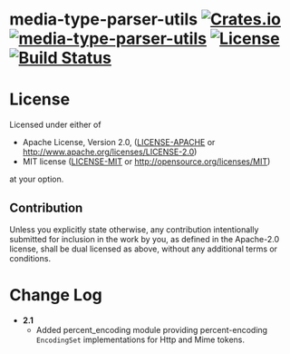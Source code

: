 media-type-parser-utils  [![Crates.io](https://img.shields.io/crates/v/media-type-parser-utils.svg)](https://crates.io/crates/media-type-parser-utils) [![media-type-parser-utils](https://docs.rs/media-type-parser-utils/badge.svg)](https://docs.rs/media-type-parser-utils) [![License](https://img.shields.io/badge/License-MIT%2FApache%202.0-blue.svg)](https://opensource.org/licenses/Apache-2.0) [![Build Status](https://travis-ci.org/1aim/media-type-parser-utils.svg?branch=master)](https://travis-ci.org/1aim/media-type-parser-utils)
=================================


License
=======
Licensed under either of

 * Apache License, Version 2.0, ([LICENSE-APACHE](LICENSE-APACHE) or http://www.apache.org/licenses/LICENSE-2.0)
 * MIT license ([LICENSE-MIT](LICENSE-MIT) or http://opensource.org/licenses/MIT)

at your option.

Contribution
------------
Unless you explicitly state otherwise, any contribution intentionally submitted
for inclusion in the work by you, as defined in the Apache-2.0 license, shall
be dual licensed as above, without any additional terms or conditions.


Change Log
==========

- **2.1**
    - Added percent_encoding module providing percent-encoding `EncodingSet` implementations for 
      Http and Mime tokens.
    
